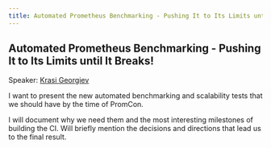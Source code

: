 ```yaml
---
title: Automated Prometheus Benchmarking - Pushing It to Its Limits until It Breaks!
---
```


## Automated Prometheus Benchmarking - Pushing It to Its Limits until It Breaks!

Speaker: [Krasi Georgiev](/2018-munich/speakers/krasi-georgiev/)

I want to present the new automated benchmarking and scalability tests that we should have by the time of PromCon.

I will document why we need them and the most interesting milestones of building the CI. Will briefly mention the decisions and directions that lead us to the final result.

